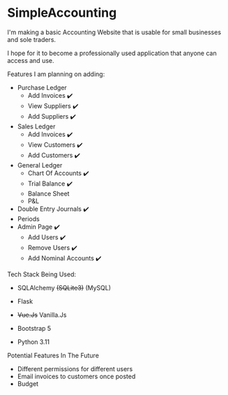 # SimpleAccounting

I'm making a basic Accounting Website that is usable for small businesses and sole traders.

I hope for it to become a professionally used application that anyone can access and use.

Features I am planning on adding:
- Purchase Ledger
    - Add Invoices ✔️
    - View Suppliers ✔️
    - Add Suppliers ✔️
- Sales Ledger
    - Add Invoices ✔️
    - View Customers ✔️
    - Add Customers ✔️
- General Ledger
    - Chart Of Accounts ✔️
    - Trial Balance ✔️
    - Balance Sheet
    - P&L
- Double Entry Journals ✔️
- Periods
- Admin Page ✔️
    - Add Users ✔️
    - Remove Users ✔️
    - Add Nominal Accounts ✔️

Tech Stack Being Used:
- SQLAlchemy  <strike>(SQLite3)</strike>   (MySQL) 
- Flask

-  <strike>Vue.Js</strike>   Vanilla.Js

- Bootstrap 5
- Python 3.11

Potential Features In The Future
- Different permissions for different users
- Email invoices to customers once posted
- Budget
